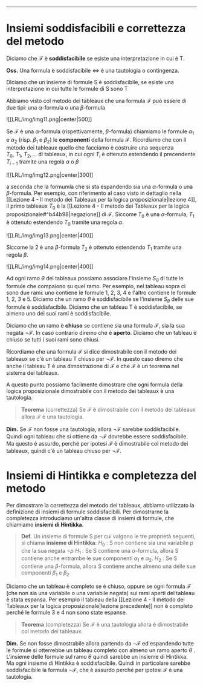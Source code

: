 ----
# Insiemi soddisfacibili e correttezza del metodo
Diciamo che $\mathcal F$ è **soddisfacibile** se esiste una interpretazione in cui è T.

**Oss.**
Una formula è soddisfacibile $\iff$ è una tautologia o contingenza.

DIciamo che un insieme di formule S è soddisfacibile, se esiste una interpretazione in cui tutte le formule di  S sono T

Abbiamo visto col metodo dei tableaux che una formula $\mathcal F$ può essere di due tipi: una $\alpha$-formula o una $\beta$-formula

![[LRL/img/img11.png|center|500]]

Se $\mathcal F$ è una $\alpha$-formula (rispettivamente, $\beta$-formula) chiamiamo le formule $\alpha_{1}$ e $\alpha_{2}$ (risp. $\beta_{1}$ e $\beta_{2}$) le **componenti** della formula $\mathcal F$.
Ricordiamo che con il metodo dei tableaux quello che facciamo è costruire una sequenza $T_0, \: T_1, \: T_{2}, \dots$ di tableaux, in cui ogni $T_i$ è ottenuto estendendo il precendente $T_{i-1}$ tramite una regola $\alpha$ o $\beta$ 

![[LRL/img/img12.png|center|300]]

a seconda che la formumla che si sta espandendo sia una $\alpha$-formula o una $\beta$-formula.
Per esempio, con riferimento al caso visto in dettaglio nella [[Lezione 4 - Il metodo dei Tableaux per la logica proposizionale|lezione 4]], il primo tableaux $T_0$ è la [[Lezione 4 - Il metodo dei Tableaux per la logica proposizionale#^b44b98|negazione]] di $\mathcal F$. Siccome $T_0$  è una $\alpha$-formula, $T_1$ è ottenuto estendendo $T_0$ tramite una regola $\alpha$.

![[LRL/img/img13.png|center|400]]

Siccome la 2 è una $\beta$-formula $T_2$ è ottenuto estendendo $T_{1}$ tramite una regola $\beta$.

![[LRL/img/img14.png|center|400]]

Ad ogni ramo $\theta$ del tableaux possiamo associare l'insieme $S_{\theta}$ di tutte le formule che compaiono su quel ramo. Per esempio, nel tableau sopra ci sono due rami: uno contiene le formule 1, 2, 3, 4 e l'altro contiene le formule 1, 2, 3 e 5.
Diciamo che un ramo $\theta$ è soddisfacibile se l'insieme $S_{\theta}$ delle sue formule è soddisfacibile.
Diciamo che un tableau T è soddisfacibile, se almeno uno dei suoi rami è soddisfacibile.

Diciamo che un ramo è **chiuso** se contiene sia una formula $\mathcal F$, sia la sua negata $\lnot \mathcal F$. In caso contrario diremo che è **aperto**. Diciamo che un tableau è chiuso se tutti i suoi rami sono chiusi.

Ricordiamo che una formula $\mathcal F$ si dice dimostrabile con il metodo dei tableaux se c'è un tableau T chiuso per $\lnot \mathcal F$. In questo caso diremo che anche il tableau T è una dimostrazione di $\mathcal F$ e che $\mathcal F$ è un teorema nel sistema dei tableaux.

A questo punto possiamo facilmente dimostrare che ogni formula della logica proposizionale dimostrabile con il metodo dei tableaux è una tautologia.

>**Teorema** (correttezza)
>Se $\mathcal F$ è dimostrabile con il metodo dei tableaux allora $\mathcal F$ è una tautologia.

**Dim.**
Se $\mathcal F$ non fosse una tautologia, allora $\lnot \mathcal F$ sarebbe soddisfacibile. Quindi ogni tableau che si ottiene da $\lnot \mathcal F$ dovrebbe essere soddisfacibile. Ma questo è assurdo, perché per ipotesi $\mathcal F$ è dimostrabile col metodo dei tableaux, quindi c'è un tableau chiuso per $\lnot \mathcal F$. 

# Insiemi di Hintikka e completezza del metodo

Per dimostrare la correttezza del metodo dei tableaux, abbiamo utilizzato la definizione di insiemi di formule soddisfacibili. Per dimostrarne la completezza introduciamo un'altra classe di insiemi di formule, che chiamiamo **insiemi di Hintikka**.

>**Def.**
>Un insieme di formule S per cui valgono le tre proprietà seguenti, si chiama **insieme di Hintikka**:
>$H_0$ : S non contiene sia una variabile $p$ che la sua negata $\lnot p$
>$H_1$ : Se S contiene una $\alpha$-formula, allora S contiene anche entrambe le sue componenti $\alpha_1$ e $\alpha_2$.
>$H_2$ : Se S contiene una $\beta$-formula, allora S contiene anche almeno una delle sue componenti $\beta_1$ e $\beta_2$

Diciamo che un tableau è completo se è chiuso, oppure se ogni formula $\mathcal F$ (che non sia una variabile o una variabile negata) sui rami aperti del tableau è stata espansa. Per esempio il tableau della [[Lezione 4 - Il metodo dei Tableaux per la logica proposizionale|lezione precedente]] non è completo perché le formule 3 e 4 non sono state espanse.

>**Teorema** (completezza)
>Se $\mathcal F$ è una tautologia allora è dimostrabile col metodo dei tableaux.

**Dim.**
Se non fosse dimostrabile allora partendo da $\lnot \mathcal F$ ed espandendo tutte le formule si otterrebbe un tableau completo con almeno un ramo aperto $\theta$ . L'insieme delle formule sul ramo $\theta$ quindi sarebbe un insieme di Hintikka. Ma ogni insieme di Hintikka è soddisfacibile. Quindi in particolare sarebbe soddisfacibile la formula $\lnot \mathcal F$, che è assurdo perché per ipotesi $\mathcal F$ è una tautologia.

